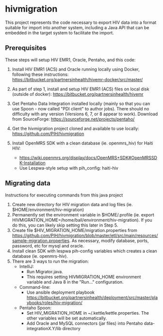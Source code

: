 hivmigration
============

This project represents the code necessary to export HIV data into a format suitable for import into another system,
including a Java API that can be embedded in the target system to facilitate the import.

## Prerequisites

These steps will setup HIV EMR1, Oracle, Pentaho, and this code: 

1. Install HIV EMR1 (ACS) and Oracle running locally using Docker, following these instructions:
https://bitbucket.org/partnersinhealth/hivemr-docker/src/master/

2. As part of step 1, install and setup HIV EMR1 (ACS) files on local disk (outside of docker):
https://bitbucket.org/partnersinhealth/hivemr

3. Get Pentaho Data Integration installed locally (mainly so that you can use Spoon - now called "PDI client" to author jobs).  There should no difficulty with any version (Versions 6, 7, or 8 appear to work).  Download from SourceForge:
https://sourceforge.net/projects/pentaho/

4. Get the hivmigration project cloned and available to use locally:
https://github.com/PIH/hivmigration

5. Install OpenMRS SDK with a clean database (ie. openmrs_hiv) for Haiti HIV:
   - https://wiki.openmrs.org/display/docs/OpenMRS+SDK#OpenMRSSDK-Installation
   - Use Lespwa-style setup with pih_config: haiti-hiv


## Migrating data

Instructions for executing commands from this java project 

1. Create new directory for HIV migration data and log files (ie. $HOME/environment/hiv-migration)
2. Permanently set the environment variable in $HOME/.profile (ie. export HIVMIGRATION_HOME=/home/ball/environment/hiv-migration).  If you do this, you can likely skip setting this later in Step 5.
3. Create file $HIV_MIGRATION_HOME/migration.properties from https://github.com/PIH/hivmigration/blob/master/etl/src/main/resources/sample-migration.properties.  As necessary, modify database, ports, password, etc for mysql and oracle.
4. Install clean SDK with lespwa pih-config variables which creates a clean database (ie. openmrs-hiv).
5. There are 3 ways to run the migration:
   - IntelliJ:  
     - Run Migrator.java.  
     - This requires setting HIVMIGRATION_HOME environment variable and Java 8 in the "Run..." configuration.
   - Command-line:  
     - Use ansible deployment playbook https://bitbucket.org/partnersinhealth/deployment/src/master/playbooks/roles/hiv-migration/
   - Pentaho Spoon: 
     - Set HIV_MIGRATION_HOME in ~/.kettle/kettle.properties.  The other variables will be set automatically.  
     - Add Oracle and MySQL connectors (jar files) into Pentaho data-integrationX.Y/lib directory




